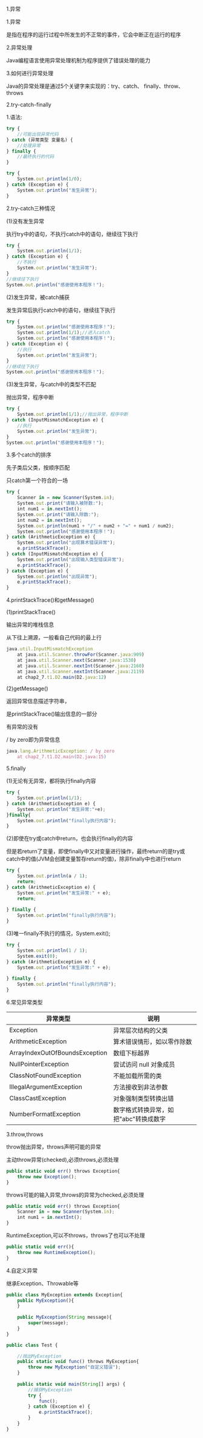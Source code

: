 1.异常

1.异常

是指在程序的运行过程中所发生的不正常的事件，它会中断正在运行的程序

2.异常处理

Java编程语言使用异常处理机制为程序提供了错误处理的能力

3.如何进行异常处理

Java的异常处理是通过5个关键字来实现的：try、catch、 finally、throw、throws



2.try-catch-finally

1.语法:

```javascript
try {
	//可能出现异常代码
} catch (异常类型 变量名) {
	//处理异常
} finally {
    //最终执行的代码
}
```



```javascript
try {
	System.out.println(1/0);
} catch (Exception e) {
	System.out.println("发生异常");
}
```



2.try-catch三种情况

(1)没有发生异常

执行try中的语句，不执行catch中的语句，继续往下执行

```javascript
try {
	System.out.println(1/1);
} catch (Exception e) {
    //不执行
	System.out.println("发生异常");
}
//继续往下执行
System.out.println("感谢使用本程序！");
```

(2)发生异常，被catch捕获

发生异常后执行catch中的语句，继续往下执行

```javascript
try {
    System.out.println("感谢使用本程序！");
	System.out.println(1/1);//进入catch
    System.out.println("感谢使用本程序！");
} catch (Exception e) {
    //执行
	System.out.println("发生异常");
}
//继续往下执行
System.out.println("感谢使用本程序！");
```

(3)发生异常，与catch中的类型不匹配

抛出异常，程序中断

```javascript
try {
	System.out.println(1/1);//抛出异常，程序中断
} catch (InputMismatchException e) {
    //执行
	System.out.println("发生异常");
}
System.out.println("感谢使用本程序！");
```



3.多个catch的排序

先子类后父类，按顺序匹配

只catch第一个符合的一场

```javascript
try {
	Scanner in = new Scanner(System.in);
	System.out.print("请输入被除数:");
	int num1 = in.nextInt();
	System.out.print("请输入除数:");
	int num2 = in.nextInt();
	System.out.println(num1 + "/" + num2 + "=" + num1 / num2);
	System.out.println("感谢使用本程序！");
} catch (ArithmeticException e) {
	System.out.println("出现算术错误异常");
	e.printStackTrace();
} catch (InputMismatchException e) {
	System.out.println("出现输入类型错误异常");
	e.printStackTrace();
} catch (Exception e) {
	System.out.println("出现异常");
	e.printStackTrace();
}
```



4.printStackTrace()和getMessage()

(1)printStackTrace()

输出异常的堆栈信息



从下往上溯源，一般看自己代码的最上行

```javascript
java.util.InputMismatchException
	at java.util.Scanner.throwFor(Scanner.java:909)
	at java.util.Scanner.next(Scanner.java:1530)
	at java.util.Scanner.nextInt(Scanner.java:2160)
	at java.util.Scanner.nextInt(Scanner.java:2119)
	at chap2_7.t1.D2.main(D2.java:12)
```



(2)getMessage()

返回异常信息描述字符串，

是printStackTrace()输出信息的一部分



有异常的没有

 / by zero即为异常信息

```javascript
java.lang.ArithmeticException: / by zero
	at chap2_7.t1.D2.main(D2.java:15)
```



5.finally

(1)无论有无异常，都将执行finally内容

```javascript
try {
	System.out.println(1/1);
} catch (ArithmeticException e) {
	System.out.println("发生异常:"+e);
}finally{
	System.out.println("finally执行内容");
}
```

(2)即使在try或catch中return，也会执行finally的内容

但是若return了变量，即使finally中又对变量进行操作，最终return的是try或catch中的值(JVM会创建变量暂存return的值)，除非finally中也进行return

```javascript
try {
	System.out.println(a / 1);
	return;
} catch (ArithmeticException e) {
	System.out.println("发生异常:" + e);
	return;
	
} finally {
	System.out.println("finally执行内容");
}
```

(3)唯一finally不执行的情况，System.exit();

```javascript
try {
	System.out.println(1 / 1);
	System.exit(0);
} catch (ArithmeticException e) {
	System.out.println("发生异常:" + e);
	
} finally {
	System.out.println("finally执行内容");
}
```



6.常见异常类型

| 异常类型 | 说明 |
| - | - |
| Exception  | 异常层次结构的父类 |
| ArithmeticException | 算术错误情形，如以零作除数 |
| ArrayIndexOutOfBoundsException | 数组下标越界 |
| NullPointerException | 尝试访问 null 对象成员 |
| ClassNotFoundException | 不能加载所需的类 |
| IllegalArgumentException | 方法接收到非法参数 |
| ClassCastException | 对象强制类型转换出错 |
| NumberFormatException | 数字格式转换异常，如把"abc"转换成数字 |




3.throw,throws

throw抛出异常，throws声明可能的异常

主动throw异常(checked),必须throws,必须处理

```javascript
public static void err() throws Exception{
	throw new Exception();
}
```

throws可能的输入异常,throws的异常为checked,必须处理

```javascript
public static void err() throws Exception{
	Scanner in = new Scanner(System.in);
    int num1 = in.nextInt();
}
```

RuntimeException,可以不throws，throws了也可以不处理

```javascript
public static void err(){
	throw new RuntimeException();
}
```



4.自定义异常

继承Exception、Throwable等

```javascript
public class MyException extends Exception{
	public MyException(){
	}
	
	public MyException(String message){
		super(message);
	}
}
```



```javascript
public class Test {

	//抛出MyException
	public static void func() throws MyException{
		throw new MyException("自定义错误");
	}
	
	public static void main(String[] args) {
		//捕获MyException
		try {
			func();
		} catch (Exception e) {
			e.printStackTrace();
		}
	}
}
```


